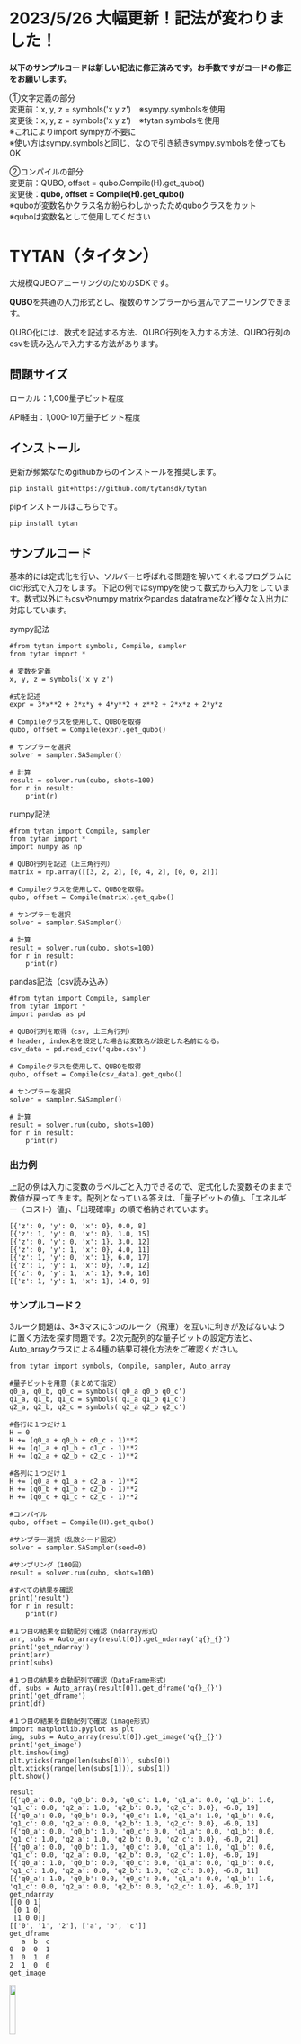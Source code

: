 # **2023/5/26 大幅更新！記法が変わりました！**
**以下のサンプルコードは新しい記法に修正済みです。お手数ですがコードの修正をお願いします。**

①文字定義の部分<br>
変更前：x, y, z = symbols('x y z')　※sympy.symbolsを使用<br>
変更後：x, y, z = symbols('x y z')　※tytan.symbolsを使用<br>
※これによりimport sympyが不要に<br>
※使い方はsympy.symbolsと同じ、なので引き続きsympy.symbolsを使ってもOK<br>

②コンパイルの部分<br>
変更前：QUBO, offset = qubo.Compile(H).get_qubo()<br>
変更後：**qubo, offset = Compile(H).get_qubo()**<br>
※quboが変数名かクラス名か紛らわしかったためquboクラスをカット<br>
※quboは変数名として使用してください<br>

# TYTAN（タイタン）
大規模QUBOアニーリングのためのSDKです。

**QUBO**を共通の入力形式とし、複数のサンプラーから選んでアニーリングできます。

QUBO化には、数式を記述する方法、QUBO行列を入力する方法、QUBO行列のcsvを読み込んで入力する方法があります。

## 問題サイズ
ローカル：1,000量子ビット程度

API経由：1,000-10万量子ビット程度

## インストール
更新が頻繁なためgithubからのインストールを推奨します。
```
pip install git+https://github.com/tytansdk/tytan
```

pipインストールはこちらです。
```
pip install tytan
```

## サンプルコード
基本的には定式化を行い、ソルバーと呼ばれる問題を解いてくれるプログラムにdict形式で入力をします。下記の例ではsympyを使って数式から入力をしています。数式以外にもcsvやnumpy matrixやpandas dataframeなど様々な入出力に対応しています。

sympy記法
```
#from tytan import symbols, Compile, sampler
from tytan import *

# 変数を定義
x, y, z = symbols('x y z')

#式を記述
expr = 3*x**2 + 2*x*y + 4*y**2 + z**2 + 2*x*z + 2*y*z

# Compileクラスを使用して、QUBOを取得
qubo, offset = Compile(expr).get_qubo()

# サンプラーを選択
solver = sampler.SASampler()

# 計算
result = solver.run(qubo, shots=100)
for r in result:
    print(r)
```

numpy記法
```
#from tytan import Compile, sampler
from tytan import *
import numpy as np

# QUBO行列を記述（上三角行列）
matrix = np.array([[3, 2, 2], [0, 4, 2], [0, 0, 2]])

# Compileクラスを使用して、QUBOを取得。
qubo, offset = Compile(matrix).get_qubo()

# サンプラーを選択
solver = sampler.SASampler()

# 計算
result = solver.run(qubo, shots=100)
for r in result:
    print(r)
```

pandas記法（csv読み込み）
```
#from tytan import Compile, sampler
from tytan import *
import pandas as pd

# QUBO行列を取得（csv, 上三角行列）
# header, index名を設定した場合は変数名が設定した名前になる。
csv_data = pd.read_csv('qubo.csv')

# Compileクラスを使用して、QUBOを取得
qubo, offset = Compile(csv_data).get_qubo()

# サンプラーを選択
solver = sampler.SASampler()

# 計算
result = solver.run(qubo, shots=100)
for r in result:
    print(r)
```

### 出力例
上記の例は入力に変数のラベルごと入力できるので、定式化した変数そのままで数値が戻ってきます。配列となっている答えは、「量子ビットの値」、「エネルギー（コスト）値」、「出現確率」の順で格納されています。

```
[{'z': 0, 'y': 0, 'x': 0}, 0.0, 8]
[{'z': 1, 'y': 0, 'x': 0}, 1.0, 15]
[{'z': 0, 'y': 0, 'x': 1}, 3.0, 12]
[{'z': 0, 'y': 1, 'x': 0}, 4.0, 11]
[{'z': 1, 'y': 0, 'x': 1}, 6.0, 17]
[{'z': 1, 'y': 1, 'x': 0}, 7.0, 12]
[{'z': 0, 'y': 1, 'x': 1}, 9.0, 16]
[{'z': 1, 'y': 1, 'x': 1}, 14.0, 9]
```


### サンプルコード２
3ルーク問題は、3×3マスに3つのルーク（飛車）を互いに利きが及ばないように置く方法を探す問題です。2次元配列的な量子ビットの設定方法と、Auto_arrayクラスによる4種の結果可視化方法をご確認ください。
```
from tytan import symbols, Compile, sampler, Auto_array

#量子ビットを用意（まとめて指定）
q0_a, q0_b, q0_c = symbols('q0_a q0_b q0_c')
q1_a, q1_b, q1_c = symbols('q1_a q1_b q1_c')
q2_a, q2_b, q2_c = symbols('q2_a q2_b q2_c')

#各行に１つだけ１
H = 0
H += (q0_a + q0_b + q0_c - 1)**2
H += (q1_a + q1_b + q1_c - 1)**2
H += (q2_a + q2_b + q2_c - 1)**2

#各列に１つだけ１
H += (q0_a + q1_a + q2_a - 1)**2
H += (q0_b + q1_b + q2_b - 1)**2
H += (q0_c + q1_c + q2_c - 1)**2

#コンパイル
qubo, offset = Compile(H).get_qubo()

#サンプラー選択（乱数シード固定）
solver = sampler.SASampler(seed=0)

#サンプリング（100回）
result = solver.run(qubo, shots=100)

#すべての結果を確認
print('result')
for r in result:
    print(r)

#１つ目の結果を自動配列で確認（ndarray形式）
arr, subs = Auto_array(result[0]).get_ndarray('q{}_{}')
print('get_ndarray')
print(arr)
print(subs)

#１つ目の結果を自動配列で確認（DataFrame形式）
df, subs = Auto_array(result[0]).get_dframe('q{}_{}')
print('get_dframe')
print(df)

#１つ目の結果を自動配列で確認（image形式）
import matplotlib.pyplot as plt
img, subs = Auto_array(result[0]).get_image('q{}_{}')
print('get_image')
plt.imshow(img)
plt.yticks(range(len(subs[0])), subs[0])
plt.xticks(range(len(subs[1])), subs[1])
plt.show()
```

```
result
[{'q0_a': 0.0, 'q0_b': 0.0, 'q0_c': 1.0, 'q1_a': 0.0, 'q1_b': 1.0, 'q1_c': 0.0, 'q2_a': 1.0, 'q2_b': 0.0, 'q2_c': 0.0}, -6.0, 19]
[{'q0_a': 0.0, 'q0_b': 0.0, 'q0_c': 1.0, 'q1_a': 1.0, 'q1_b': 0.0, 'q1_c': 0.0, 'q2_a': 0.0, 'q2_b': 1.0, 'q2_c': 0.0}, -6.0, 13]
[{'q0_a': 0.0, 'q0_b': 1.0, 'q0_c': 0.0, 'q1_a': 0.0, 'q1_b': 0.0, 'q1_c': 1.0, 'q2_a': 1.0, 'q2_b': 0.0, 'q2_c': 0.0}, -6.0, 21]
[{'q0_a': 0.0, 'q0_b': 1.0, 'q0_c': 0.0, 'q1_a': 1.0, 'q1_b': 0.0, 'q1_c': 0.0, 'q2_a': 0.0, 'q2_b': 0.0, 'q2_c': 1.0}, -6.0, 19]
[{'q0_a': 1.0, 'q0_b': 0.0, 'q0_c': 0.0, 'q1_a': 0.0, 'q1_b': 0.0, 'q1_c': 1.0, 'q2_a': 0.0, 'q2_b': 1.0, 'q2_c': 0.0}, -6.0, 11]
[{'q0_a': 1.0, 'q0_b': 0.0, 'q0_c': 0.0, 'q1_a': 0.0, 'q1_b': 1.0, 'q1_c': 0.0, 'q2_a': 0.0, 'q2_b': 0.0, 'q2_c': 1.0}, -6.0, 17]
get_ndarray
[[0 0 1]
 [0 1 0]
 [1 0 0]]
[['0', '1', '2'], ['a', 'b', 'c']]
get_dframe
   a  b  c
0  0  0  1
1  0  1  0
2  1  0  0
get_image
```
<img src="https://github.com/tytansdk/tytan/blob/main/img/img-01.png" width="15%">



# サンプラー
サンプラーと呼ばれる計算をしてくれるプログラムが搭載されています。TYTANでは基本的には簡単なソルバーを用意はしていますが、ユーザーごとにソルバーを用意して簡単に繋げられるようにしています。ローカルのサンプラーのように手元のマシンにプログラムとして搭載する以外にも、APIのサンプラーでサーバーに接続する専用サンプラーなど様々な形態に対応できます。

ローカルサンプラー：
```
SASampler
GASampler
```

商用クラウドサンプラー：
```
ZekeSampler
NQSSampler
```

# 商用利用
TYTANは商用利用前提ですので、個人での利用はもちろん企業での活用を許可し、促進しています。

# コントリビューター
https://github.com/tytansdk/tytan/graphs/contributors
